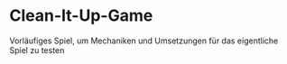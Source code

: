 # Clean-It-Up-Game
Vorläufiges Spiel, um Mechaniken und Umsetzungen für das eigentliche Spiel zu testen
